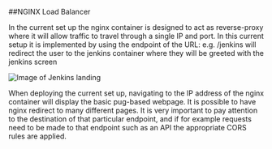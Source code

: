 ##NGINX Load Balancer

In the current set up the nginx container is designed to act as reverse-proxy where it will allow traffic to travel through a single IP and port.
In this current setup it is implemented by using the endpoint of the URL: e.g. <ip>/jenkins will redirect the user to the jenkins container where they will be greeted with the jenkins screen

![Image of Jenkins landing](url)


When deploying the current set up, navigating to the IP address of the nginx container will display the basic pug-based webpage. It is possible to have nginx redirect to many different pages.
It is very important to pay attention to the destination of that particular endpoint, and if for example requests need to be made to that endpoint such as an API the appropriate CORS rules are applied.
